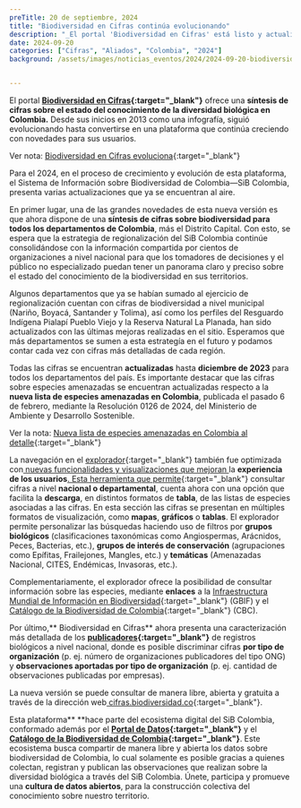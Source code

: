 ```yaml
---
preTitle: 20 de septiembre, 2024
title: "Biodiversidad en Cifras continúa evolucionando"
description: "_El portal 'Biodiversidad en Cifras' está listo y actualizado con una enriquecida síntesis de cifras sobre el estado del conocimiento de la diversidad biológica del país, disponibles para su consulta y uso libre._"
date: 2024-09-20
categories: ["Cifras", "Aliados", "Colombia", "2024"]
background: /assets/images/noticias_eventos/2024/2024-09-20-biodiversidad-cifras.png


---
```


El portal **[Biodiversidad en Cifras](https://cifras.biodiversidad.co/){:target="_blank"}** ofrece una **síntesis de cifras sobre el estado del conocimiento de la diversidad biológica en Colombia.** Desde sus inicios en 2013 como una infografía, siguió evolucionando hasta convertirse en una plataforma que continúa creciendo con novedades para  sus usuarios. 

Ver nota: [Biodiversidad en Cifras evoluciona](https://biodiversidad.co/post/2022/biodiversidad-en-cifras-actualizacion/){:target="_blank"}

Para el 2024, en el proceso de crecimiento y evolución de esta plataforma, el Sistema de Información sobre Biodiversidad de Colombia—SiB Colombia, presenta varias actualizaciones que ya se encuentran al aire.

En primer lugar, una de las grandes novedades de esta nueva versión es que ahora dispone de una **síntesis de cifras sobre biodiversidad para todos los departamentos de Colombia**, más el Distrito Capital. Con esto, se espera que la estrategia de regionalización del SiB Colombia continúe consolidándose con la información compartida por cientos de organizaciones a nivel nacional para que los tomadores de decisiones y el público no especializado puedan tener un panorama claro y preciso sobre el estado del conocimiento de la biodiversidad en sus territorios. 

Algunos departamentos que ya se habían sumado al ejercicio de regionalización cuentan con cifras de biodiversidad a nivel municipal (Nariño, Boyacá, Santander y Tolima), así como los perfiles del Resguardo Indígena Pialapí Pueblo Viejo y la Reserva Natural La Planada, han sido actualizados con las últimas mejoras realizadas en el sitio. Esperamos que más departamentos se sumen a esta estrategía en el futuro y podamos contar cada vez con cifras más detalladas de cada región.

Todas las cifras se encuentran **actualizadas** hasta **diciembre de 2023** para todos los departamentos del país. Es importante destacar que las cifras sobre especies amenazadas se encuentran actualizadas respecto a la **nueva lista de especies amenazadas en Colombia**, publicada el pasado 6 de febrero, mediante la Resolución 0126 de 2024, del Ministerio de Ambiente y Desarrollo Sostenible. 

Ver la nota: [Nueva lista de especies amenazadas en Colombia al detalle](https://biodiversidad.co/post/2024/lista-especies-amenazadas-colombia/){:target="_blank"}  

La navegación en el  [explorador](https://cifras.biodiversidad.co/explorador){:target="_blank"} también fue optimizada con[ nuevas funcionalidades y visualizaciones que mejoran ](https://cifras.biodiversidad.co/explorador)la **experiencia de los usuarios**[. Esta herramienta que permite](https://cifras.biodiversidad.co/explorador){:target="_blank"} consultar cifras  a nivel **nacional o departamental**, cuenta ahora con una opción que facilita la **descarga**, en distintos formatos de **tabla**, de las listas de especies asociadas a las cifras.  En esta sección las cifras se presentan en múltiples formatos de visualización, como **mapas**, **gráficos** o **tablas**. El explorador permite personalizar las  búsquedas haciendo uso de filtros por **grupos biológicos** (clasificaciones taxonómicas como Angiospermas, Arácnidos, Peces, Bacterias, etc.), **grupos de interés de conservación** (agrupaciones como Epífitas, Frailejones, Mangles, etc.) y **temáticas** (Amenazadas Nacional, CITES, Endémicas, Invasoras, etc.). 

Complementariamente,  el explorador ofrece la posibilidad de consultar información sobre las especies, mediante **enlaces** a la [Infraestructura Mundial de Información en Biodiversidad](https://www.gbif.org){:target="_blank"} (GBIF) y el [Catálogo de la Biodiversidad de Colombia](https://catalogo.biodiversidad.co){:target="_blank"} (CBC).

Por último,** Biodiversidad en Cifras** ahora presenta una caracterización más detallada de los **[publicadores](https://cifras.biodiversidad.co/mas/publicadores){:target="_blank"}** de registros biológicos a nivel nacional, donde es posible discriminar cifras **por tipo de organización** (p. ej. número de organizaciones publicadores del tipo ONG) y **observaciones aportadas por tipo de organización** (p. ej. cantidad de observaciones publicadas por empresas). 

La nueva versión se puede consultar de manera libre, abierta y gratuita a través de la dirección web[ cifras.biodiversidad.co](https://cifras.biodiversidad.co/){:target="_blank"}.

Esta plataforma** **hace parte del ecosistema digital del SiB Colombia, conformado además por el **[Portal de Datos](https://biodiversidad.co/){:target="_blank"}** y el **[Catálogo de la Biodiversidad de Colombia](https://catalogo.biodiversidad.co){:target="_blank"}**. Este ecosistema busca compartir de manera libre y abierta los datos sobre biodiversidad de Colombia, lo cual solamente es posible gracias a quienes colectan, registran y publican las observaciones que realizan sobre la diversidad biológica a través del SiB Colombia. Únete, participa y promueve una **cultura de datos abiertos**, para la construcción colectiva del conocimiento sobre nuestro territorio.
